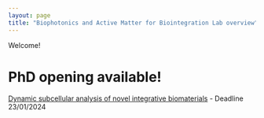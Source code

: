 ```yaml
---
layout: page
title: "Biophotonics and Active Matter for Biointegration Lab overview"
---
```


Welcome! 

# PhD opening available!

[Dynamic subcellular analysis of novel integrative biomaterials](https://www.findaphd.com/phds/project/epsrc-dtp-phd-project-dynamic-subcellular-analysis-of-novel-integrative-biomaterials/?p165759) - Deadline 23/01/2024
